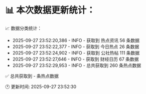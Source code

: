 📊 本次数据更新统计：
==========================

📈 数据分类统计：
- 2025-09-27 23:52:20,386 - INFO - 获取到 热点资讯 56 条数据
- 2025-09-27 23:52:22,377 - INFO - 获取到 今日热点 26 条数据
- 2025-09-27 23:52:24,902 - INFO - 获取到 公社热帖 111 条数据
- 2025-09-27 23:52:27,646 - INFO - 获取到 财经日历 67 条数据
- 2025-09-27 23:52:29,953 - INFO - 总共获取到 260 条热点数据

✅ 总共获取到 - 条热点数据

🕐 更新时间: 2025-09-27 23:52:30

